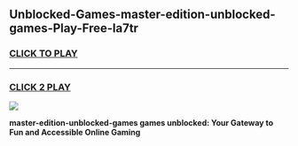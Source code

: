 
## Unblocked-Games-master-edition-unblocked-games-Play-Free-la7tr
<h3>
<a href="https://premium76.site?title=master-edition-unblocked-games&ref=23A">CLICK TO PLAY</a></h3>
<hr>

<h3>
<a href="https://premium76.site?title=master-edition-unblocked-games&ref=23A">CLICK 2 PLAY</a>
  
</h3>

<a href="https://premium76.site?title=master-edition-unblocked-games&ref=23A"><img src="https://clearcache.store/games.png"></a>


**master-edition-unblocked-games games unblocked: Your Gateway to Fun and Accessible Online Gaming**
